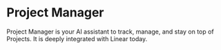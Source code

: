 # Project Manager

Project Manager is your AI assistant to track, manage, and stay on top of Projects. It is deeply integrated with Linear today.